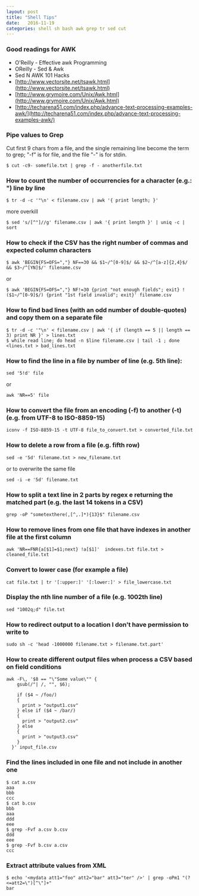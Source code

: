 ```yaml
---
layout: post
title: "Shell Tips"
date:   2016-11-19
categories: shell sh bash awk grep tr sed cut
---
```

### Good readings for AWK

* O'Reilly - Effective awk Programming
* OReilly - Sed & Awk
* Sed N AWK 101 Hacks
* [http://www.vectorsite.net/tsawk.html](http://www.vectorsite.net/tsawk.html)
* [http://www.grymoire.com/Unix/Awk.html](http://www.grymoire.com/Unix/Awk.html)
* [http://techarena51.com/index.php/advance-text-processing-examples-awk/](http://techarena51.com/index.php/advance-text-processing-examples-awk/)

### Pipe values to Grep
Cut first 9 chars from a file, and the single remaining line become the term to grep; "-f" is for file, and the file "-" is for stdin.

```{sh}
$ cut -c9- somefile.txt | grep -f - anotherfile.txt
```

### How to count the number of occurrencies for a character (e.g.: ") line by line
```{sh}
$ tr -d -c '"\n' < filename.csv | awk '{ print length; }'
```

more overkill

```{sh}
$ sed 's/[^"]//g' filename.csv | awk '{ print length }' | uniq -c | sort
```

### How to check if the CSV has the right number of commas and expected column characters
```{sh}
$ awk 'BEGIN{FS=OFS=","} NF==30 && $1~/^[0-9]$/ && $2~/^[a-z]{2,4}$/ && $3~/^[YN]$/' filename.csv
```

or

```{sh}
$ awk 'BEGIN{FS=OFS=","} NF!=30 {print "not enough fields"; exit} !($1~/^[0-9]$/) {print "1st field invalid"; exit}' filename.csv
```

### How to find bad lines (with an odd number of double-quotes) and copy them on a separate file
```{sh}
$ tr -d -c '"\n' < filename.csv | awk '{ if (length == 5 || length == 3) print NR }' > lines.txt
$ while read line; do head -n $line filename.csv | tail -1 ; done <lines.txt > bad_lines.txt
```

### How to find the line in a file by number of line (e.g. 5th line):
```sed '5!d' file```

or

```awk 'NR==5' file```

### How to convert the file from an encoding (-f) to another (-t) (e.g. from UTF-8 to ISO-8859-15)
```iconv -f ISO-8859-15 -t UTF-8 file_to_convert.txt > converted_file.txt```

### How to delete a row from a file (e.g. fifth row)
```sed -e '5d' filename.txt > new_filename.txt```

or to overwrite the same file

```sed -i -e '5d' filename.txt```

### How to split a text line in 2 parts by regex e returning the matched part (e.g. the last 14 tokens in a CSV)
```grep -oP "sometexthere(,[^,.]*){13}$" filename.csv```

### How to remove lines from one file that have indexes in another file at the first column
```awk 'NR==FNR{a[$1]=$1;next} !a[$1]'  indexes.txt file.txt > cleaned_file.txt```

### Convert to lower case (for example a file)
```cat file.txt | tr '[:upper:]' '[:lower:]' > file_lowercase.txt ```

### Display the nth line number of a file (e.g. 1002th line)
```sed "1002q;d" file.txt```

### How to redirect output to a location I don't have permission to write to
```sudo sh -c 'head -1000000 filename.txt > filename.txt.part'```

### How to create different output files when process a CSV based on field conditions
```{sh}
awk -F\, '$8 == "\"Some value\"" {
    gsub(/"| /, "", $6);

    if ($4 ~ /foo/)
    {
      print > "output1.csv"
    } else if ($4 ~ /bar/)
    {
      print > "output2.csv"
    } else
    {
      print > "output3.csv"
    }
  }' input_file.csv
```

### Find the lines included in one file and not include in another one
```{sh}
$ cat a.csv
aaa
bbb
ccc
$ cat b.csv
bbb
aaa
ddd
eee
$ grep -Fvf a.csv b.csv
ddd
eee
$ grep -Fvf b.csv a.csv
ccc
```

### Extract attribute values from XML
```{sh}
$ echo '<mydata att1="foo" att2="bar" att3="ter" />' | grep -oPm1 "(?<=att2=\")[^\"]+"
bar
```
